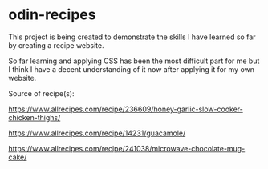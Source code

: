 # odin-recipes
This project is being created to demonstrate the skills I have learned so far by creating a recipe website.

So far learning and applying CSS has been the most difficult part for me but I think I have a decent understanding of it now after applying it for my own website.




Source of recipe(s):

https://www.allrecipes.com/recipe/236609/honey-garlic-slow-cooker-chicken-thighs/

https://www.allrecipes.com/recipe/14231/guacamole/

https://www.allrecipes.com/recipe/241038/microwave-chocolate-mug-cake/
